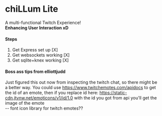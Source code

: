 # chiLLum Lite
A multi-functional Twitch Experience!  
**Enhancing User Interaction xD**

#### Steps
1. Get Express set up [X]  
2. Get websockets working [X]  
3. Get sqlite+knex working [X]  


#### Boss ass tips from elliottjudd
Just figured this out now from inspecting the twitch chat, so there might be a better way. You could use https://www.twitchemotes.com/apidocs to get the id of an emote, then if you replace id here: https://static-cdn.jtvnw.net/emoticons/v1/id/1.0 with the id you got from api you'll get the image of the emote  
-- font icon library for twitch emotes??
